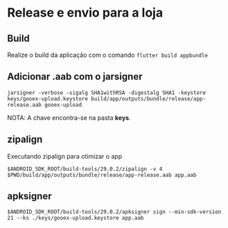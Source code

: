 # Release e envio para a loja

## Build
Realize o build da aplicação com o comando `flutter build appbundle`


## Adicionar .aab com o jarsigner

`jarsigner -verbose -sigalg SHA1withRSA -digestalg SHA1 -keystore keys/gooex-upload.keystore build/app/outputs/bundle/release/app-release.aab gooex-upload`

NOTA: A chave encontra-se na pasta **keys**.

## zipalign
Executando zipalign para otimizar o app

`$ANDROID_SDK_ROOT/build-tools/29.0.2/zipalign -v 4 $PWD/build/app/outputs/bundle/release/app-release.aab app.aab`

## apksigner

`$ANDROID_SDK_ROOT/build-tools/29.0.2/apksigner sign --min-sdk-version 21 --ks ./keys/gooex-upload.keystore app.aab`
